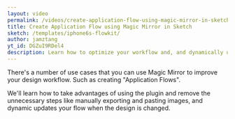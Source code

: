 ```yaml
---
layout: video
permalink: /videos/create-application-flow-using-magic-mirror-in-sketch/
title: Create Application Flow using Magic Mirror in Sketch
sketch: /templates/iphone6s-flowkit/
author: jamztang
yt_id: DGZuI9RDel4
description: Learn how to optimize your workflow and, and dynamically updates your screens when there're changes.
---
```


There's a number of use cases that you can use Magic Mirror to improve your design workflow. Such as creating "Application Flows".

We'll learn how to take advantages of using the plugin and remove the unnecessary steps like manually exporting and pasting images, and dynamic updates your flow when the design is changed.